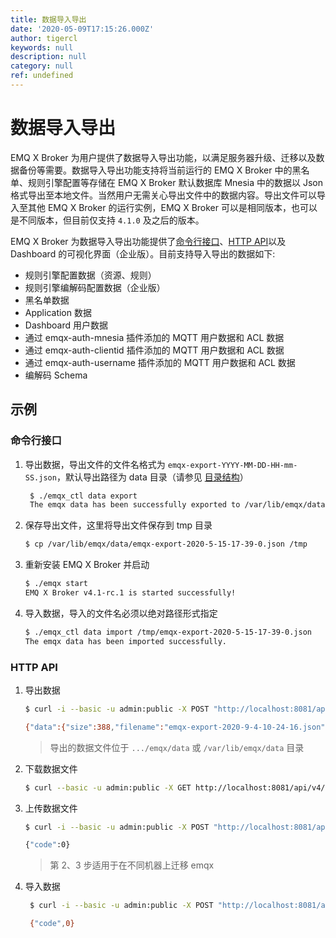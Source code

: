 ```yaml
---
title: 数据导入导出
date: '2020-05-09T17:15:26.000Z'
author: tigercl
keywords: null
description: null
category: null
ref: undefined
---
```


# 数据导入导出

EMQ X Broker 为用户提供了数据导入导出功能，以满足服务器升级、迁移以及数据备份等需要。数据导入导出功能支持将当前运行的 EMQ X Broker 中的黑名单、规则引擎配置等存储在 EMQ X Broker 默认数据库 Mnesia 中的数据以 Json 格式导出至本地文件。当然用户无需关心导出文件中的数据内容。导出文件可以导入至其他 EMQ X Broker 的运行实例，EMQ X Broker 可以是相同版本，也可以是不同版本，但目前仅支持 `4.1.0` 及之后的版本。

EMQ X Broker 为数据导入导出功能提供了[命令行接口](../ming-ling-hang-jie-kou/cli.md#endpoint-data-import-and-export)、[HTTP API](../http-api/http-api.md#endpoint-data-import-and-export)以及 Dashboard 的可视化界面（企业版）。目前支持导入导出的数据如下:

* 规则引擎配置数据（资源、规则）
* 规则引擎编解码配置数据（企业版）
* 黑名单数据
* Application 数据
* Dashboard 用户数据
* 通过 emqx-auth-mnesia 插件添加的 MQTT 用户数据和 ACL 数据
* 通过 emqx-auth-clientid 插件添加的 MQTT 用户数据和 ACL 数据
* 通过 emqx-auth-username 插件添加的 MQTT 用户数据和 ACL 数据
* 编解码 Schema

## 示例

### 命令行接口

1. 导出数据，导出文件的文件名格式为 `emqx-export-YYYY-MM-DD-HH-mm-SS.json`，默认导出路径为 data 目录（请参见 [目录结构](../kai-shi-shi-yong/directory.md)）

   ```bash
    $ ./emqx_ctl data export
    The emqx data has been successfully exported to /var/lib/emqx/data/emqx-export-2020-5-15-17-39-0.json.
   ```

2. 保存导出文件，这里将导出文件保存到 tmp 目录

   ```bash
   $ cp /var/lib/emqx/data/emqx-export-2020-5-15-17-39-0.json /tmp
   ```

3. 重新安装 EMQ X Broker 并启动

   ```bash
   $ ./emqx start
   EMQ X Broker v4.1-rc.1 is started successfully!
   ```

4. 导入数据，导入的文件名必须以绝对路径形式指定

   ```bash
   $ ./emqx_ctl data import /tmp/emqx-export-2020-5-15-17-39-0.json
   The emqx data has been imported successfully.
   ```

### HTTP API

1. 导出数据

   ```bash
   $ curl -i --basic -u admin:public -X POST "http://localhost:8081/api/v4/data/export"

   {"data":{"size":388,"filename":"emqx-export-2020-9-4-10-24-16.json","created_at":"2020-9-4 10:24:16"},"code":0}
   ```

   > 导出的数据文件位于 `.../emqx/data` 或 `/var/lib/emqx/data` 目录

2. 下载数据文件

   ```bash
   $ curl --basic -u admin:public -X GET http://localhost:8081/api/v4/data/file/emqx-export-2020-9-4-10-24-16.json -o /tmp/emqx-export-2020-9-4-10-24-16.json
   ```

3. 上传数据文件

   ```bash
   $ curl -i --basic -u admin:public -X POST "http://localhost:8081/api/v4/data/import" -d @/tmp/emqx-export-2020-9-4-10-24-16.json

   {"code":0}
   ```

   > 第 2、3 步适用于在不同机器上迁移 emqx

4. 导入数据

   ```bash
    $ curl -i --basic -u admin:public -X POST "http://localhost:8081/api/v4/data/import" -d '{"filename":"emqx-export-2020-9-4-10-24-16.json"}'

    {"code",0}
   ```

